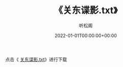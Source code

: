 ﻿---
title:  《关东谍影.txt》
date:   2022-01-01T00:00:00+00:00
author: 听松阁
layout: post
permalink: /关东谍影/
categories: 小说
tags: [小说]
---

点击《 [关东谍影.txt](http://img.660000.xyz/bookstukust/book/bntxt/10/关东谍影.txt)》进行下载